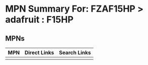 



# MPN Summary For: FZAF15HP > adafruit : F15HP

## MPNs
  

|MPN|Direct Links|Search Links|
| :--- | :--- | :--- |
||||
